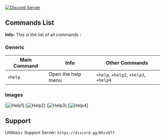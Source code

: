 [![Discord Server](https://img.shields.io/badge/Support-Discord%20Server-blue.svg)](https://discord.gg/N5cvQT7)

Commands List
-------------
**Info:** This is the list of all commands `:`

### Generic ###

Main Command | Info |Other Commands
----------------|--------------|-------
`+help` | Open the help menu | `+help`, `+help2`, `+help3`, `+help4`

### Images ###
[![Help1](https://cdn.discordapp.com/attachments/735768680859828356/735778004235452467/help1.png)]
[![Help2](https://cdn.discordapp.com/attachments/735768680859828356/735778007440162886/help2.png)]
[![Help3](https://cdn.discordapp.com/attachments/735768680859828356/735778008715100220/help3.png)]
[![Help4](https://cdn.discordapp.com/attachments/735768680859828356/735778013714710562/help4.png)]


Support
-------------
Utilities+ Support Server: `https://discord.gg/N5cvQT7`

